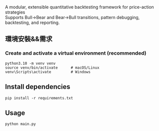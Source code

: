 A modular, extensible quantitative backtesting framework for price-action strategies  
Supports Bull→Bear and Bear→Bull transitions, pattern debugging, backtesting, and reporting.

## 環境安裝&&需求
### Create and activate a virtual environment (recommended)
```
python3.10 -m venv venv
source venv/bin/activate      # macOS/Linux
venv\Scripts\activate         # Windows
```
## Install dependencies
```
pip install -r requirements.txt
```

## Usage
```
python main.py
```
